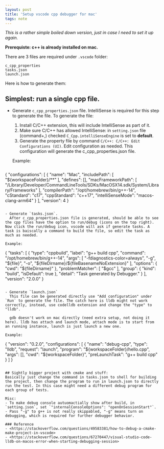 ```yaml
---
layout: post
title: 'Setup vscode cpp debugger for mac' 
tags: note
---
```


*This is a rather simple boiled down version, just in case I need to set it up again.*

**Prerequiste: c++ is already installed on mac.**

There are 3 files are required under `.vscode` folder: 
```
c_cpp_properties
tasks.json
launch.json 
```

Here is how to generate them: 

## Simplest: run a single cpp file. 
- Generate `c_cpp_properties.json` file. 
  IntelliSense is required for this step to generate the file. 
  To generate the file:
    1. Install C/C++ extension, this will include IntelliSense as part of it.
    2. Make sure C/C++ has allowed IntelliSense: in `setting.json` file (command+,) checked `C_Cpp.intelliSenseEngine` is set to **default**. 
    3. Generate the property file by command `C/C++: C/C++: Edit Configurations (UI)`. Edit configuration as needed. This configuration will generate the c_cpp_properties.json file. 


  Example: 
  ```
{
    "configurations": [
        {
            "name": "Mac",
            "includePath": [
                "${workspaceFolder}/**"
            ],
            "defines": [],
            "macFrameworkPath": [
                "/Library/Developer/CommandLineTools/SDKs/MacOSX14.sdk/System/Library/Frameworks"
            ],
            "compilerPath": "/opt/homebrew/bin/g++-14",
            "cStandard": "c17",
            "cppStandard": "c++17",
            "intelliSenseMode": "macos-clang-arm64"
        }
    ],
    "version": 4
}
  ```

- Generate `tasks.json`. 
    After c_cpp_properties.json file is generated, should be able to see the cpp files have the option to run/debug (icons on the top right). Now click the run/debug icon, vscode will ask if generate tasks. A task is baiscally a command to build the file, so edit the task as much as needed. 
  
  Example: 
  ```
{
  "tasks": [
    {
      "type": "cppbuild",
      "label": "g++ build cpp",
      "command": "/opt/homebrew/bin/g++-14",
      "args": [
        "-fdiagnostics-color=always",
        "-g",
        "${file}",
        "-o",
        "${fileDirname}/${fileBasenameNoExtension}"
      ],
      "options": {
        "cwd": "${fileDirname}"
      },
      "problemMatcher": [
        "$gcc"
      ],
      "group": {
        "kind": "build",
        "isDefault": true
      },
      "detail": "Task generated by Debugger."
    }
  ],
  "version": "2.0.0"
}
  ```

- Generate `launch.json`
    This file can be generated directly use "Add configuration" under `Run` to generate the file. The catch here is lldb might not work correctly, instead, use codelldb extension and change the "type" to "lldb".
    
    gdb doesn't work on mac directly (need extra setup, not doing it here). lldb has attach and launch mode, attach mode is to start from an running instance, launch is just launch a new one. 
  
  Example:
  ```
{
  "version": "0.2.0",
  "configurations": [
    {
      "name": "debug-cpp",
      "type": "lldb",
      "request": "launch",
      "program": "${workspaceFolder}/hello.cpp",
      "args": [],
      "cwd": "${workspaceFolder}",
      "preLaunchTask": "g++ build cpp"
    }
  ]
}
  ```

## Sightly bigger project with cmake and stuff: 
Basically just change the command in tasks.json to shell for building the project, then change the program to run in launch.json to directly run the test. In this case might need a different debug program for each group of tests.  

Misc: 
- To make debug console autuomactially show after build, in `setting.json`, set `"internalConsoleOptions": "openOnSessionStart"`. 
- Pass "-g" to g++ is not really skippabled, "-g" means turn on debugging, which is required for further debugger behavior. 

### Reference 
- <https://stackoverflow.com/questions/49583381/how-to-debug-a-cmake-make-project-in-vscode> 
- <https://stackoverflow.com/questions/67270447/visual-studio-code-lldb-on-macos-error-when-starting-debugging-session>



